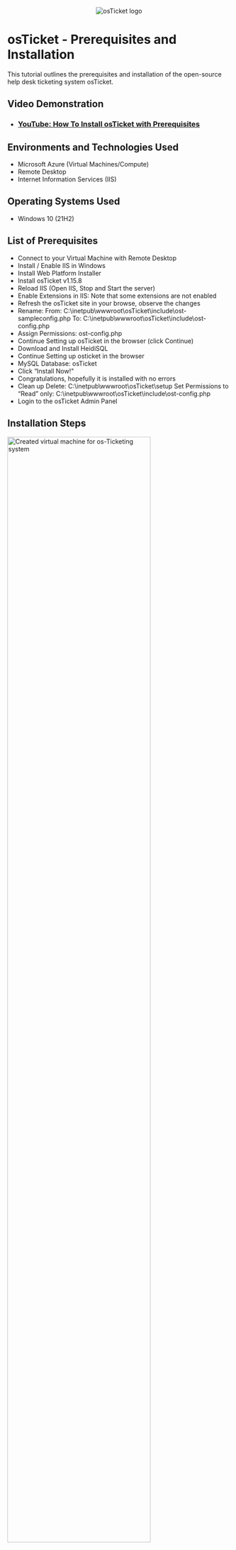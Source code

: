 <p align="center">
<img src="https://i.imgur.com/Clzj7Xs.png" alt="osTicket logo"/>
</p>

<h1>osTicket - Prerequisites and Installation</h1>
This tutorial outlines the prerequisites and installation of the open-source help desk ticketing system osTicket.<br />


<h2>Video Demonstration</h2>

- ### [YouTube: How To Install osTicket with Prerequisites](https://youtu.be/cUkEAbX7SIQ)

<h2>Environments and Technologies Used</h2>

- Microsoft Azure (Virtual Machines/Compute)
- Remote Desktop
- Internet Information Services (IIS)

<h2>Operating Systems Used </h2>

- Windows 10</b> (21H2)

<h2>List of Prerequisites</h2>

- Connect to your Virtual Machine with Remote Desktop
- Install / Enable IIS in Windows
- Install Web Platform Installer
- Install osTicket v1.15.8
- Reload IIS (Open IIS, Stop and Start the server)
- Enable Extensions in IIS: Note that some extensions are not enabled
- Refresh the osTicket site in your browse, observe the changes
- Rename:
	From: C:\inetpub\wwwroot\osTicket\include\ost-sampleconfig.php
	To: C:\inetpub\wwwroot\osTicket\include\ost-config.php
- Assign Permissions: ost-config.php
- Continue Setting up osTicket in the browser (click Continue)
- Download and Install HeidiSQL
- Continue Setting up osticket in the browser
- MySQL Database: osTicket
- Click “Install Now!"
- Congratulations, hopefully it is installed with no errors
- Clean up
Delete: C:\inetpub\wwwroot\osTicket\setup
Set Permissions to “Read” only: C:\inetpub\wwwroot\osTicket\include\ost-config.php
- Login to the osTicket Admin Panel

<h2>Installation Steps</h2>

<p>
<img src="https://imgur.com/qGjslsX.jpg" height="80%" width="80%" alt="Created virtual machine for os-Ticketing system"/>
</p>
<p>
In Azure virtual machine was created for the os-Ticketing system.
</p>
<br />

<p>
<img src="https://imgur.com/pQs86Ab.jpg" height="80%" width="80%" alt="Connection to virtual machine through Remote Desktop App"/>
</p>
<p>
Connected to the virtual machine using the Remote Desktop App with the public IP address of the Azure virtual machine.
</p>
<br />

<p>
<img src="https://imgur.com/xSyXMhd.jpg" height="80%" width="80%" alt="Installed Internet Information Services"/>
</p>
<p>
Installed and enabled Internet Information Services within Windows 10.
</p>
<br />

<p>
<img src="https://imgur.com/m6EjwXL.jpg" height="80%" width="80%" alt="Installed Web Platform Installer and then opened app"/>
</p>
<p>
Installed Web Platform Installer and then opened app
</p>
<br />

<p>
<img src="https://imgur.com/eOo14Py.jpg*" height="80%" width="80%" alt="Installed MySQL and php files"/>
</p>
<p>
Installed my SQL and php files
</p>
<br />

<p>
<img src="https://imgur.com/CCvVIwF.jpg*" height="80%" width="80%" alt="Add screenshot description here"/>
</p>
<p>
Successful installation of the osTicket
</p>
<br />

<p>
<img src="https://imgur.com/QQCXKnq.jpg*" height="80%" width="80%" alt="Add screenshot description here"/>
</p>
<p>
Download and installation of HeidiSQL used to create a database
</p>
<br />

<p>

